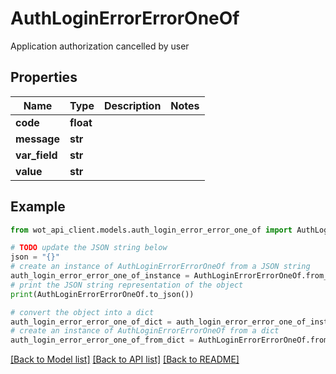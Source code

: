# AuthLoginErrorErrorOneOf

Application authorization cancelled by user

## Properties

Name | Type | Description | Notes
------------ | ------------- | ------------- | -------------
**code** | **float** |  | 
**message** | **str** |  | 
**var_field** | **str** |  | 
**value** | **str** |  | 

## Example

```python
from wot_api_client.models.auth_login_error_error_one_of import AuthLoginErrorErrorOneOf

# TODO update the JSON string below
json = "{}"
# create an instance of AuthLoginErrorErrorOneOf from a JSON string
auth_login_error_error_one_of_instance = AuthLoginErrorErrorOneOf.from_json(json)
# print the JSON string representation of the object
print(AuthLoginErrorErrorOneOf.to_json())

# convert the object into a dict
auth_login_error_error_one_of_dict = auth_login_error_error_one_of_instance.to_dict()
# create an instance of AuthLoginErrorErrorOneOf from a dict
auth_login_error_error_one_of_from_dict = AuthLoginErrorErrorOneOf.from_dict(auth_login_error_error_one_of_dict)
```
[[Back to Model list]](../README.md#documentation-for-models) [[Back to API list]](../README.md#documentation-for-api-endpoints) [[Back to README]](../README.md)


